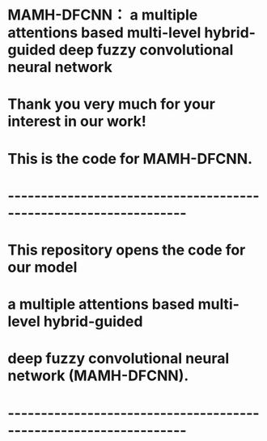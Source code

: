 # MAMH-DFCNN： a multiple attentions based multi-level hybrid-guided deep fuzzy convolutional neural network
# Thank you very much for your interest in our work!
# This is the code for MAMH-DFCNN.
# -----------------------------------------------------------------
# This repository opens the code for our model
# a multiple attentions based multi-level hybrid-guided 
# deep fuzzy convolutional neural network (MAMH-DFCNN). 
# -----------------------------------------------------------------
